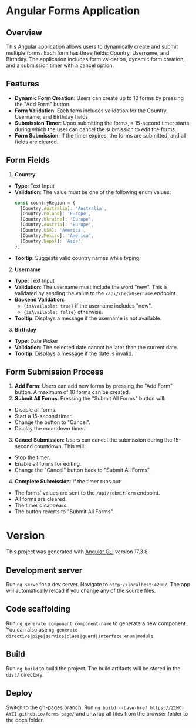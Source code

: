 # Angular Forms Application

## Overview

This Angular application allows users to dynamically create and submit multiple forms. Each form has three fields: Country, Username, and Birthday. The application includes form validation, dynamic form creation, and a submission timer with a cancel option.

## Features

- **Dynamic Form Creation**: Users can create up to 10 forms by pressing the "Add Form" button.
- **Form Validation**: Each form includes validation for the Country, Username, and Birthday fields.
- **Submission Timer**: Upon submitting the forms, a 15-second timer starts during which the user can cancel the submission to edit the forms.
- **Form Submission**: If the timer expires, the forms are submitted, and all fields are cleared.

## Form Fields

1. **Country**
  - **Type**: Text Input
  - **Validation**: The value must be one of the following enum values:
    ```typescript
    const countryRegion = {
      [Country.Australia]: 'Australia',
      [Country.Poland]: 'Europe',
      [Country.Ukraine]: 'Europe',
      [Country.Austria]: 'Europe',
      [Country.USA]: 'America',
      [Country.Mexico]: 'America',
      [Country.Nepal]: 'Asia',
    };
    ```
  - **Tooltip**: Suggests valid country names while typing.

2. **Username**
  - **Type**: Text Input
  - **Validation**: The username must include the word "new". This is validated by sending the value to the `/api/checkUsername` endpoint.
  - **Backend Validation**:
    - `{isAvailable: true}` if the username includes "new".
    - `{isAvailable: false}` otherwise.
  - **Tooltip**: Displays a message if the username is not available.

3. **Birthday**
  - **Type**: Date Picker
  - **Validation**: The selected date cannot be later than the current date.
  - **Tooltip**: Displays a message if the date is invalid.

## Form Submission Process

1. **Add Form**: Users can add new forms by pressing the "Add Form" button. A maximum of 10 forms can be created.
2. **Submit All Forms**: Pressing the "Submit All Forms" button will:
  - Disable all forms.
  - Start a 15-second timer.
  - Change the button to "Cancel".
  - Display the countdown timer.
3. **Cancel Submission**: Users can cancel the submission during the 15-second countdown. This will:
  - Stop the timer.
  - Enable all forms for editing.
  - Change the "Cancel" button back to "Submit All Forms".
4. **Complete Submission**: If the timer runs out:
  - The forms' values are sent to the `/api/submitForm` endpoint.
  - All forms are cleared.
  - The timer disappears.
  - The button reverts to "Submit All Forms".

# Version

This project was generated with [Angular CLI](https://github.com/angular/angular-cli) version 17.3.8

## Development server

Run `ng serve` for a dev server. Navigate to `http://localhost:4200/`. The app will automatically reload if you change any of the source files.

## Code scaffolding

Run `ng generate component component-name` to generate a new component. You can also use `ng generate directive|pipe|service|class|guard|interface|enum|module`.

## Build

Run `ng build` to build the project. The build artifacts will be stored in the `dist/` directory.

## Deploy

Switch to the gh-pages branch.
Run `ng build --base-href https://ZIMC-AYZI.github.io/forms-page/` and unwrap all files from the browser folder to the docs folder.

